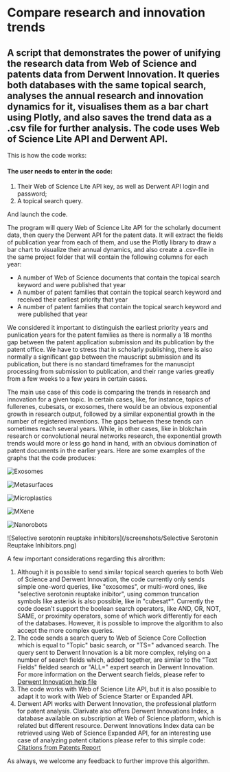 # Compare research and innovation trends


## A script that demonstrates the power of unifying the research data from Web of Science and patents data from Derwent Innovation. It queries both databases with the same topical search, analyses the annual research and innovation dynamics for it, visualises them as a bar chart using Plotly, and also saves the trend data as a .csv file for further analysis. The code uses Web of Science Lite API and Derwent API.

This is how the code works:

#### The user needs to enter in the code:
1. Their Web of Science Lite API key, as well as Derwent API login and password;
2. A topical search query.

And launch the code.

The program will query Web of Science Lite API for the scholarly document data, then query the Derwent API for the patent data. It will extract the fields of publication year from each of them, and use the Plotly library to draw a bar chart to visualize their annual dynamics, and also create a .csv-file in the same project folder that will contain the following columns for each year:
- A number of Web of Science documents that contain the topical search keyword and were published that year
- A number of patent families that contain the topical search keyword and received their earliest priority that year
- A number of patent families that contain the topical search keyword and were published that year

We considered it important to distinguish the earliest priority years and punlication years for the patent families as there is normally a 18 months gap between the patent application submission and its publication by the patent office. We have to stress that in scholarly publishing, there is also normally a significant gap between the mauscript submission and its publication, but there is no standard timeframes for the manuscipt processing from submission to publication, and their range varies greatly from a few weeks to a few years in certain cases.

The main use case of this code is comparing the trends in research and innovation for a given topic. In certain cases, like, for instance, topics of fullerenes, cubesats, or exosomes, there would be an obvious exponential growth in research output, followed by a similar exponential growth in the number of registered inventions. The gaps between these trends can sometimes reach several years. While, in other cases, like in blokchain research or convolutional neural networks research, the exponential growth trends would more or less go hand in hand, with an obvious domination of patent documents in the earlier years. Here are some examples of the graphs that the code produces:

![Exosomes](/screenshots/)

![Metasurfaces](/screenshots/Metasurfaces.png)

![Microplastics](/screenshots/Microplastics.png)

![MXene](/screenshots/Mxene.png)

![Nanorobots](/screenshots/Nanorobots.png)

![Selective serotonin reuptake inhibitors](/screenshots/Selective Serotonin Reuptake Inhibitors.png)

A few important considerations regarding this alrorithm:
1. Although it is possible to send similar topical search queries to both Web of Science and Derwent Innovation, the code currently only sends simple one-word queries, like "exosomes", or multi-word ones, like "selective serotonin reuptake inibitor", using common truncation symbols like asterisk is also possible, like in "cubesat*". Currently the code doesn't support the boolean search operators, like AND, OR, NOT, SAME, or proximity operators, some of which work differently for each of the databases. However, it is possible to improve the algorithm to also accept the more complex queries.
2. The code sends a search query to Web of Science Core Collection which is equal to "Topic" basic search, or "TS=" advanced search. The query sent to Derwent Innovation is a bit more complex, relying on a number of search fields which, added together, are similar to the "Text Fields" fielded search or "ALL=" expert search in Derwent Innovation. For more information on the Derwent search fields, please refer to [Derwent Innovation help file]( https://www.derwentinnovation.com/tip-innovation/support/help/patent_fields.htm#all_text_fields)
3. The code works with Web of Science Lite API, but it is also possible to adapt it to work with Web of Science Starter or Expanded API.
4. Derwent API works with Derwent Innovation, the professional platform for patent analysis. Clarivate also offers Derwent Innovations Index, a database available on subscription at Web of Science platform, which is related but different resource. Derwent Innovations Index data can be retrieved using Web of Science Expanded API, for an interesting use case of analyzing patent citations please refer to this simple code: [Citations from Patents Report](https://github.com/clarivate/wos_api_usecases/tree/main/citations_from_patents)

As always, we welcome any feedback to further improve this algorithm.